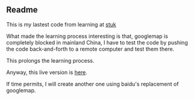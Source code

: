 ## Readme

This is my lastest code from learning  at [stuk](http://stuk.io/)

What made the learning process interesting is that, googlemap is completely blocked in mainland China, I have to test the code by pushing the code back-and-forth to a remote computer and test them there. 

This prolongs the learning process.

Anyway, this live version is [here](https://serene-cove-5222.herokuapp.com/). 

If time permits, I will create another one using baidu's replacement of googlemap.